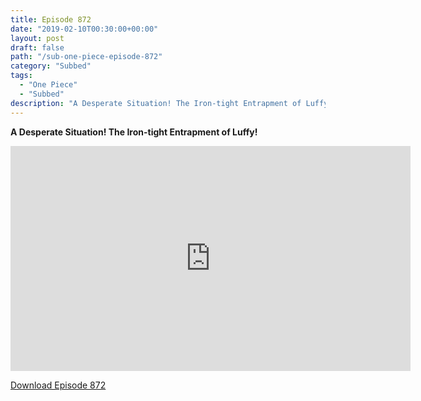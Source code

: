 ```yaml
---
title: Episode 872
date: "2019-02-10T00:30:00+00:00"
layout: post
draft: false
path: "/sub-one-piece-episode-872"
category: "Subbed"
tags:
  - "One Piece"
  - "Subbed"
description: "A Desperate Situation! The Iron-tight Entrapment of Luffy!"
---
```


**A Desperate Situation! The Iron-tight Entrapment of Luffy!**

<iframe width="640" height="360" src="https://www.rapidvideo.com/e/G6FRPHE137" frameborder="0" marginwidth=0 marginheight=0 scrolling=no allowfullscreen></iframe>

<a href="http://ouo.io/qs/eCodkFEQ?s=https://rapidvid.to/d/https://www.rapidvideo.com/e/G6FRPHE137">Download Episode 872</a>
